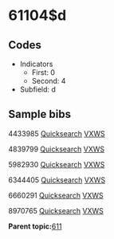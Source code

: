 # 61104$d

## Codes

-   Indicators
    -   First: 0
    -   Second: 4
-   Subfield: d

## Sample bibs

4433985 [Quicksearch](https://search.library.yale.edu/catalog/4433985) [VXWS](http://prodorbis.library.yale.edu:7014/vxws/GetHoldingsService?bibId=4433985)

4839799 [Quicksearch](https://search.library.yale.edu/catalog/4839799) [VXWS](http://prodorbis.library.yale.edu:7014/vxws/GetHoldingsService?bibId=4839799)

5982930 [Quicksearch](https://search.library.yale.edu/catalog/5982930) [VXWS](http://prodorbis.library.yale.edu:7014/vxws/GetHoldingsService?bibId=5982930)

6344405 [Quicksearch](https://search.library.yale.edu/catalog/6344405) [VXWS](http://prodorbis.library.yale.edu:7014/vxws/GetHoldingsService?bibId=6344405)

6660291 [Quicksearch](https://search.library.yale.edu/catalog/6660291) [VXWS](http://prodorbis.library.yale.edu:7014/vxws/GetHoldingsService?bibId=6660291)

8970765 [Quicksearch](https://search.library.yale.edu/catalog/8970765) [VXWS](http://prodorbis.library.yale.edu:7014/vxws/GetHoldingsService?bibId=8970765)

**Parent topic:**[611](../../tags/611/611.md)


